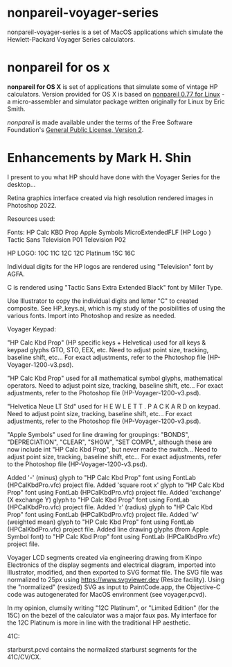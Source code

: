 # nonpareil-voyager-series
nonpareil-voyager-series is a set of MacOS applications which simulate the Hewlett-Packard Voyager Series calculators.


# nonpareil for os x
**nonpareil for OS X** is set of applications that simulate some of vintage HP calculators. Version provided
for OS X is based on [nonpareil 0.77 for Linux](http://http://nonpareil.brouhaha.com/) - a micro-assembler
and simulator package written originally for Linux by Eric Smith.

*nonpareil* is made available under the terms of the Free Software Foundation's
[General Public License, Version 2](http://www.gnu.org/licenses/gpl.html).




# Enhancements by Mark H. Shin

I present to you what HP should have done with the Voyager Series for the desktop...




Retina graphics interface created via high resolution rendered images in Photoshop 2022.

Resources used:

Fonts:      HP Calc KBD Prop
            Apple Symbols
            MicroExtendedFLF    (HP Logo )
            Tactic Sans
            Television P01
            Television P02



HP LOGO:
10C
11C
12C
12C Platinum
15C
16C

Individual digits for the HP logos are rendered using "Television" font by AGFA.

C is rendered using "Tactic Sans Extra Extended Black" font by Miller Type.

Use Illustrator to copy the individual digits and letter "C" to created composite.  See HP_keys.ai, which is my study of the posibilities of using the various fonts.  Import into Photoshop and resize as needed.

Voyager Keypad:

"HP Calc Kbd Prop" (HP specific keys + Helvetica) used for all keys & keypad glyphs GTO, STO, EEX, etc.  Need to adjust point size, tracking, baseline shift, etc...  For exact adjustments, refer to the Photoshop file (HP-Voyager-1200-v3.psd).

"HP Calc Kbd Prop" used for all mathematical symbol glyphs, mathematical operators.  Need to adjust point size, tracking, baseline shift, etc...  For exact adjustments, refer to the Photoshop file (HP-Voyager-1200-v3.psd).

"Helvetica Neue LT Std" used for H E W L E T T . P A C K A R D on keypad.  Need to adjust point size, tracking, baseline shift, etc...  For exact adjustments, refer to the Photoshop file (HP-Voyager-1200-v3.psd).

"Apple Symbols" used for line drawing for groupings:  "BONDS", "DEPRECIATION", "CLEAR", "SHOW", "SET COMPL", although these are now include int "HP Calc Kbd Prop", but never made the switch...  Need to adjust point size, tracking, baseline shift, etc...  For exact adjustments, refer to the Photoshop file (HP-Voyager-1200-v3.psd).

Added '-' (minus) glyph to "HP Calc Kbd Prop" font using FontLab (HPCalKbdPro.vfc) project file.
Added 'square root x' glyph to "HP Calc Kbd Prop" font using FontLab (HPCalKbdPro.vfc) project file.
Added 'exchange' (X exchange Y) glyph to "HP Calc Kbd Prop" font using FontLab (HPCalKbdPro.vfc) project file.
Added 'r' (radius) glyph to "HP Calc Kbd Prop" font using FontLab (HPCalKbdPro.vfc) project file.
Added 'w' (weighted mean) glyph to "HP Calc Kbd Prop" font using FontLab (HPCalKbdPro.vfc) project file.
Added line drawing glyphs (from Apple Symbol font) to "HP Calc Kbd Prop" font using FontLab (HPCalKbdPro.vfc) project file.

Voyager LCD segments created via engineering drawing from Kinpo Electronics of the display segments and electrical diagram, imported into Illustrator, modified, and then exported to SVG format file.  The SVG file was normalized to 25px using https://www.svgviewer.dev (Resize facility).  Using the "normalized" (resized) SVG as input to PaintCode.app, the Objective-C code was autogenerated for MacOS environment (see voyager.pcvd).

In my opinion, clumsily writing "12C Platinum", or "Limited Edition" (for the 15C) on the bezel of the calculator was a major faux pas.  My interface for the 12C Platinum is more in line with the traditional HP aesthetic.

41C:

starburst.pcvd contains the normalized starburst segments for the 41C/CV/CX.








